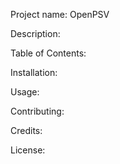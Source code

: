 Project name: OpenPSV

Description:

Table of Contents:

Installation:

Usage:

Contributing:

Credits:

License:
